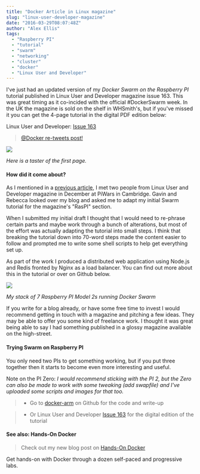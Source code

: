 ```yaml
---
title: "Docker Article in Linux magazine"
slug: "linux-user-developer-magazine"
date: "2016-03-29T08:07:48Z"
author: "Alex Ellis"
tags:
  - "Raspberry PI"
  - "tutorial"
  - "swarm"
  - "networking"
  - "cluster"
  - "docker"
  - "Linux User and Developer"
---
```


I've just had an updated version of my *Docker Swarm on the Raspberry PI* tutorial published in Linux User and Developer magazine issue 163. This was great timing as it co-incided with the official #DockerSwarm week. In the UK the magazine is sold on the shelf in WHSmith's, but if you've missed it you can get the 4-page tutorial in the digital PDF edition below:

Linux User and Developer: [Issue 163](https://www.imagineshop.co.uk/magazines/linuxuser/linux-user-and-developer-issue-163.html)

> [@Docker re-tweets post!](https://twitter.com/docker/status/715629498365059073)

![](/content/images/2016/03/magazine_thumbnail.png)

*Here is a taster of the first page.*

#### How did it come about?

As I mentioned in a [previous article](http://blog.alexellis.io/piwars-v2-0/), I met two people from Linux User and Developer magazine in December at PiWars in Cambridge. Gavin and Rebecca looked over my blog and asked me to adapt my initial Swarm tutorial for the magazine's "RasPI" section.

When I submitted my initial draft I thought that I would need to re-phrase certain parts and maybe work through a bunch of alterations, but most of the effort was actually adapting the tutorial into small steps. I think that breaking the tutorial down into 70-word steps made the content easier to follow and prompted me to write some shell scripts to help get everything set up.

As part of the work I produced a distributed web application using Node.js and Redis fronted by Nginx as a load balancer. You can find out more about this in the tutorial or over on Github below. 

![](/content/images/2016/03/12751465_202678110091142_997768928_n.jpg)

*My stack of 7 Raspberry PI Model 2s running Docker Swarm*

If you write for a blog already, or have some free time to invest I would recommend getting in touch with a magazine and pitching a few ideas. They may be able to offer you some kind of freelance work. I thought it was great being able to say I had something published in a glossy magazine available on the high-street. 

#### Trying Swarm on Raspberry PI

You only need two PIs to get something working, but if you put three together then it starts to become even more interesting and useful.

Note on the PI Zero: *I would recommend sticking with the PI 2, but the Zero can also be made to work with some tweaking (add swapfile) and I've uploaded some scripts and images for that too.*

>* Go to [docker-arm](https://github.com/alexellis/docker-arm) on Github for the code and write-up

>* Or Linux User and Developer [Issue 163](https://www.imagineshop.co.uk/magazines/linuxuser/linux-user-and-developer-issue-163.html) for the digital edition of the tutorial


#### See also: Hands-On Docker

> Check out my new blog post on [Hands-On Docker](http://blog.alexellis.io/handsondocker/)

Get hands-on with Docker through a dozen self-paced and progressive labs.